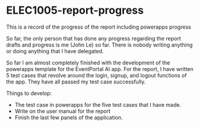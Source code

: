 # ELEC1005-report-progress
This is a record of the progress of the report including powerapps progress

So far, the only person that has done any progress regarding the report drafts and progress is me (John Le) so far. There is nobody writing anything or doing anything that I have delegated. 

So far I am almost completely finished with the development of the powerapps template for the EventPortal AI app. For the report, I have written 5 test cases that revolve around the login, signup, and logout functions of the app. They have all passed my test case successfully. 

Things to develop:
 - The test case in powerapps for the five test cases that I have made.
 - Write on the user manual for the report
 - Finish the last few panels of the application.
